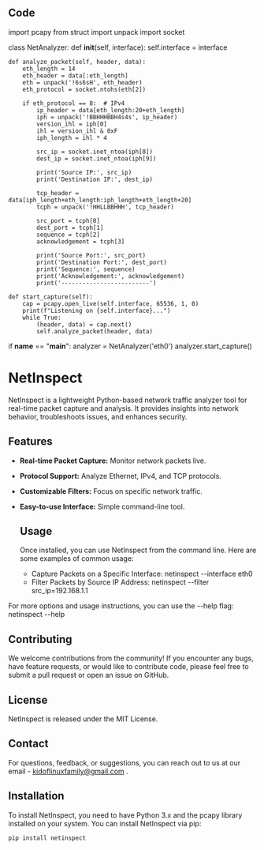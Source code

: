 ## Code
import pcapy
from struct import unpack
import socket

class NetAnalyzer:
    def __init__(self, interface):
        self.interface = interface

    def analyze_packet(self, header, data):
        eth_length = 14
        eth_header = data[:eth_length]
        eth = unpack('!6s6sH', eth_header)
        eth_protocol = socket.ntohs(eth[2])

        if eth_protocol == 8:  # IPv4
            ip_header = data[eth_length:20+eth_length]
            iph = unpack('!BBHHHBBH4s4s', ip_header)
            version_ihl = iph[0]
            ihl = version_ihl & 0xF
            iph_length = ihl * 4

            src_ip = socket.inet_ntoa(iph[8])
            dest_ip = socket.inet_ntoa(iph[9])

            print('Source IP:', src_ip)
            print('Destination IP:', dest_ip)

            tcp_header = data[iph_length+eth_length:iph_length+eth_length+20]
            tcph = unpack('!HHLLBBHHH', tcp_header)

            src_port = tcph[0]
            dest_port = tcph[1]
            sequence = tcph[2]
            acknowledgement = tcph[3]

            print('Source Port:', src_port)
            print('Destination Port:', dest_port)
            print('Sequence:', sequence)
            print('Acknowledgement:', acknowledgement)
            print('-------------------------')

    def start_capture(self):
        cap = pcapy.open_live(self.interface, 65536, 1, 0)
        print(f"Listening on {self.interface}...")
        while True:
            (header, data) = cap.next()
            self.analyze_packet(header, data)

if __name__ == "__main__":
    analyzer = NetAnalyzer('eth0')
    analyzer.start_capture()
    
# NetInspect
NetInspect is a lightweight Python-based network traffic analyzer tool for real-time packet capture and analysis. It provides insights into network behavior, troubleshoots issues, and enhances security.

## Features

- **Real-time Packet Capture:** Monitor network packets live.
- **Protocol Support:** Analyze Ethernet, IPv4, and TCP protocols.
- **Customizable Filters:** Focus on specific network traffic.
- **Easy-to-use Interface:** Simple command-line tool.

  ## Usage
  Once installed, you can use NetInspect from the command line. Here are some examples of common usage:
  * Capture Packets on a Specific Interface:
  netinspect --interface eth0
  * Filter Packets by Source IP Address:
  netinspect --filter src_ip=192.168.1.1

For more options and usage instructions, you can use the --help flag:
netinspect --help

## Contributing
We welcome contributions from the community! If you encounter any bugs, have feature requests, or would like to contribute code, please feel free to submit a pull request or open an issue on GitHub.

## License
NetInspect is released under the MIT License.

  ## Contact
  For questions, feedback, or suggestions, you can reach out to us at our email - kidoflinuxfamily@gmail.com .

## Installation

To install NetInspect, you need to have Python 3.x and the pcapy library installed on your system. You can install NetInspect via pip:

```bash
pip install netinspect

